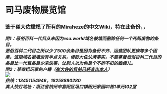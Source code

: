 # 司马废物展览馆
### 鉴于崔大佐橄榄了所有的Miraheze的中文Wiki，特在此备份，，<br>
***附1：恶俗百科一代目从未因为esu.world域名被墙而删除任何一个死妈废物的条目。<br>恶俗百科二代目之所以少了500余条目是因为备份不齐、运营团队更换等多个因素，这跟域名被墙没有半点关系，请彭大佐认清事实，不要拿着恶俗百科二代目的条目比一代目条目少来说事，让别人以为你是个不折不扣的脑瘫儿。***<br>
***附2：某幸运玩家的户籍（[崔大佐的目前已经查出本人](https://github.com/Xiaozhan-sb/simafive/raw/master/photo_2020-09-06_14-06-05.jpg)）***<br>
![](https://github.com/Xiaozhan-sb/simafive/raw/master/photo_2020-09-05_16-53-18.jpg)<br>
***热线：13451154946，18258880280***<br>
***真人快打地址：浙江省杭州市富阳区场口镇阳光家园41栋1单元102室***<br>
